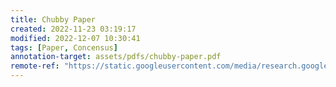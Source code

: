 ```yaml
---
title: Chubby Paper
created: 2022-11-23 03:19:17
modified: 2022-12-07 10:30:41
tags: [Paper, Concensus]
annotation-target: assets/pdfs/chubby-paper.pdf
remote-ref: "https://static.googleusercontent.com/media/research.google.com/en//archive/chubby-osdi06.pdf"
---
```

